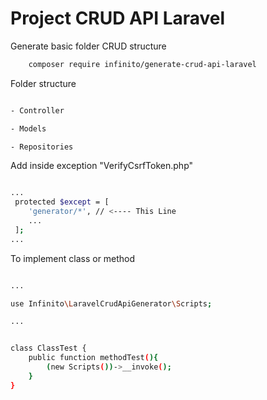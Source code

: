 # Project CRUD API Laravel

Generate basic folder CRUD structure

```sh
    composer require infinito/generate-crud-api-laravel
```


Folder structure

```sh

- Controller

- Models

- Repositories


```

Add inside exception "VerifyCsrfToken.php"

```sh

...
 protected $except = [
    'generator/*', // <---- This Line
    ...
 ];
...

```



To implement class or method

```sh

...

use Infinito\LaravelCrudApiGenerator\Scripts;

...


class ClassTest {
    public function methodTest(){
        (new Scripts())->__invoke();
    }
}

```
